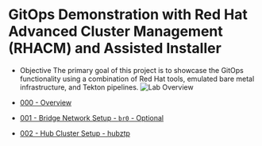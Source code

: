 # GitOps Demonstration with Red Hat Advanced Cluster Management (RHACM) and Assisted Installer

- Objective
The primary goal of this project is to showcase the GitOps functionality using a combination of Red Hat tools, emulated bare metal infrastructure, and Tekton pipelines.
![Lab Overview](docs/images/lab-overview.png?raw=true "Lab Overview")

- [000 - Overview](./docs/overview.md)
- [001 - Bridge Network Setup - `br0` - Optional](./docs/bridge-network.md)
- [002 - Hub Cluster Setup - hubztp](./docs/hubcluster-setup.md)
